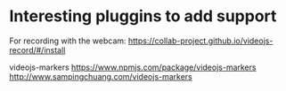 # Interesting pluggins to add support

For recording with the webcam:
https://collab-project.github.io/videojs-record/#/install


videojs-markers
https://www.npmjs.com/package/videojs-markers
http://www.sampingchuang.com/videojs-markers

